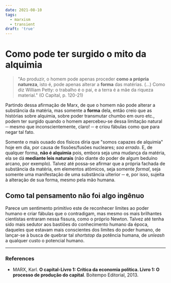 ```yaml
---
date: 2021-08-10
tags:
  - marxism
  - transient
draft: 'true'
---
```

# Como pode ter surgido o mito da alquimia
> "Ao produzir, o homem pode apenas proceder **como a própria natureza**, isto é, pode apenas alterar a **forma** das matérias. (...)
> Como diz William Petty: o trabalho é o pai, e a terra é a mãe da riqueza material." (O Capital, p. 120-21)

Partindo dessa afirmação de Marx, de que o homem não pode alterar a substância da matéria, mas somente a **forma** dela, então creio que as histórias sobre alquimia, sobre poder transmutar chumbo em ouro etc., podem ter surgido quando o homem apercebeu-se dessa limitação natural ─ mesmo que inconscientemente, claro! ─ e criou fábulas como que para negar tal fato. 

Somente o mais ousado dos físicos diria que "somos capazes de alquimia" hoje em dia, por causa de fissões/fusões nucleares; _soa errado_. E, de qualquer forma, **não é alquimia** pois, embora seja uma mudança da matéria, ela se dá **mediante leis naturais** (não diante do poder de algum beduíno arcano, por exemplo). Talvez até possa-se afirmar que a própria fachada de substância da matéria, em elementos atômicos, seja somente *formal*, seja somente uma manifestação de uma substância ulterior ─ e, por isso, sujeita à alteração de sua forma, mesmo pela mão humana. 

## Como tal pensamento não foi algo ingênuo
Parece um sentimento primitivo este de reconhecer limites ao poder humano e criar fábulas que o contradigam, mas mesmo os mais brilhantes cientistas entraram nessa fissura, como o próprio Newton. Talvez até tenha sido mais sedutor aos bastiões do conhecimento humano da época, daqueles que estavam mais conscientes dos limites do poder humano, de lançar-se à busca de quebrar tal *shortstop* da potência humana, de *unleash* a qualquer custo o potencial humano. 


---
### References
- MARX, Karl. **O capital-Livro 1: Crítica da economia política. Livro 1: O processo de produção do capital**. Boitempo Editorial, 2013.